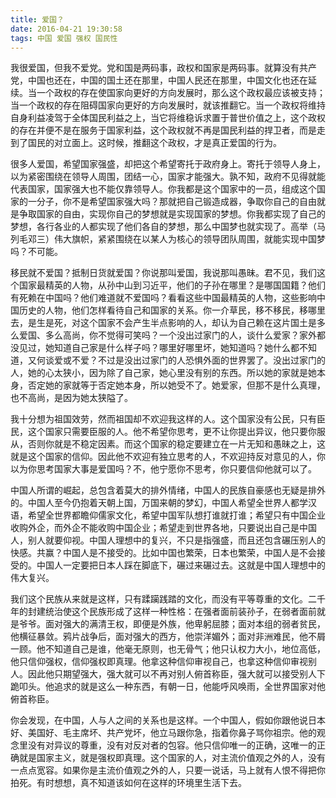 ```yaml
---
title: 爱国？
date: 2016-04-21 19:30:58
tags: 中国 爱国 强权 国民性
---
```


我很爱国，但我不爱党。党和国是两码事，政权和国家是两码事。就算没有共产党，中国也还在，中国的国土还在那里，中国人民还在那里，中国文化也还在延续。当一个政权的存在使国家向更好的方向发展时，那么这个政权最应该被支持；当一个政权的存在阻碍国家向更好的方向发展时，就该推翻它。当一个政权将维持自身利益凌驾于全体国民利益之上，当它将维稳诉求置于普世价值之上，这个政权的存在并便不是在服务于国家利益，这个政权就不再是国民利益的捍卫者，而是走到了国民的对立面上。这时候，推翻这个政权，才是真正爱国的行为。

很多人爱国，希望国家强盛，却把这个希望寄托于政府身上。寄托于领导人身上，以为紧密围绕在领导人周围，团结一心，国家才能强大。孰不知，政府不见得就能代表国家，国家强大也不能仅靠领导人。你我都是这个国家中的一员，组成这个国家的一分子，你不是希望国家强大吗？那就把自己锻造成器，争取你自己的自由就是争取国家的自由，实现你自己的梦想就是实现国家的梦想。你我都实现了自己的梦想，各行各业的人都实现了他们各自的梦想，那么中国梦也就实现了。高举（马列毛邓三）伟大旗帜，紧紧围绕在以某人为核心的领导团队周围，就能实现中国梦吗？不可能。



移民就不爱国？抵制日货就爱国？你说那叫爱国，我说那叫愚昧。君不见，我们这个国家最精英的人物，从孙中山到习近平，他们的子孙在哪里？是哪国国籍？他们有死赖在中国吗？他们难道就不爱国吗？看看这些中国最精英的人物，这些影响中国历史的人物，他们怎样看待自己和国家的关系。你一介草民，移不移民，移哪里去，是生是死，对这个国家不会产生半点影响的人，却认为自己赖在这片国土是多么爱国、多么高尚，你不觉得可笑吗？一个没出过家门的人，谈什么爱家？家外都没见过，她知道自己家是什么样子吗？哪里好哪里坏，她知道吗？她什么都不知道，又何谈爱或不爱？不过是没出过家门的人恐惧外面的世界罢了。没出过家门的人，她的心太狭小，因为除了自己家，她心里没有别的东西。所以她的家就是她本身，否定她的家就等于否定她本身，所以她受不了。她爱家，但那不是什么真理，也不高尚，是因为她太狭隘了。



我十分想为祖国效劳，然而祖国却不欢迎我这样的人。这个国家没有公民，只有臣民，这个国家只需要臣服的人。他不希望你思考，更不让你提出异议，他只要你服从，否则你就是不稳定因素。而这个国家的稳定要建立在一片无知和愚昧之上，这就是这个国家的信仰。因此他不欢迎有独立思考的人，不欢迎持反对意见的人，你以为你思考国家大事是爱国吗？不，他宁愿你不思考，你只要信仰他就可以了。



中国人所谓的崛起，总包含着莫大的排外情绪，中国人的民族自豪感也无疑是排外的。中国人至今仍抱着天朝上国，万国来朝的梦幻，中国人希望全世界人都学汉语，希望全世界都瞻仰儒家文化，希望中国军队想打谁就打谁；希望只有中国企业收购外企，而外企不能收购中国企业；希望走到世界各地，只要说出自己是中国人，别人就要仰视。中国人理想中的复兴，不只是指强盛，而且还包含碾压别人的快感。共赢？中国人是不接受的。比如中国也繁荣，日本也繁荣，中国人是不会接受的。中国人一定要把日本人踩在脚底下，碾过来碾过去。这就是中国人理想中的伟大复兴。

我们这个民族从来就是这样，只有蹂躏践踏的文化，而没有平等尊重的文化。二千年的封建统治使这个民族形成了这样一种性格：在强者面前装孙子，在弱者面前就是爷爷。面对强大的满清王权，即便是外族，他卑躬屈膝；面对本组的弱者贫民，他横征暴敛。鸦片战争后，面对强大的西方，他崇洋媚外；面对非洲难民，他不屑一顾。他不知道自己是谁，他毫无原则，也无骨气；他只认权力大小，地位高低，他只信仰强权，信仰强权即真理。他拿这种信仰审视自己，也拿这种信仰审视别人。因此他只期望强大，强大就可以不再对别人俯首称臣，强大就可以接受别人下跪叩头。他追求的就是这么一种东西，有朝一日，他能呼风唤雨，全世界国家对他俯首称臣。

你会发现，在中国，人与人之间的关系也是这样。一个中国人，假如你跟他说日本好、美国好、毛主席坏、共产党坏，他立马跟你急，指着你鼻子骂你祖宗。他的观念里没有对异议的尊重，没有对反对者的包容。他只信仰唯一的正确，这唯一的正确就是国家主义，就是强权即真理。这个国家的人，对主流价值观之外的人，没有一点点宽容。如果你是主流价值观之外的人，只要一说话，马上就有人恨不得把你拍死。有时想想，真不知道该如何在这样的环境里生活下去。
